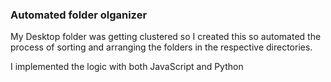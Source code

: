 ### Automated folder olganizer

My Desktop folder was getting clustered so I created this so automated the process of sorting and arranging the folders in the respective directories.

I implemented the logic with both JavaScript and Python
